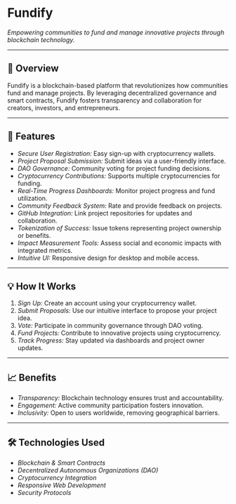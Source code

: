 # Fundify

*Empowering communities to fund and manage innovative projects through blockchain technology.*

---

## 🌟 Overview

Fundify is a blockchain-based platform that revolutionizes how communities fund and manage projects. By leveraging decentralized governance and smart contracts, Fundify fosters transparency and collaboration for creators, investors, and entrepreneurs.

---

## 🚀 Features

- *Secure User Registration:* Easy sign-up with cryptocurrency wallets.
- *Project Proposal Submission:* Submit ideas via a user-friendly interface.
- *DAO Governance:* Community voting for project funding decisions.
- *Cryptocurrency Contributions:* Supports multiple cryptocurrencies for funding.
- *Real-Time Progress Dashboards:* Monitor project progress and fund utilization.
- *Community Feedback System:* Rate and provide feedback on projects.
- *GitHub Integration:* Link project repositories for updates and collaboration.
- *Tokenization of Success:* Issue tokens representing project ownership or benefits.
- *Impact Measurement Tools:* Assess social and economic impacts with integrated metrics.
- *Intuitive UI:* Responsive design for desktop and mobile access.
---

## 💡 How It Works

1. *Sign Up:* Create an account using your cryptocurrency wallet.
2. *Submit Proposals:* Use our intuitive interface to propose your project idea.
3. *Vote:* Participate in community governance through DAO voting.
4. *Fund Projects:* Contribute to innovative projects using cryptocurrency.
5. *Track Progress:* Stay updated via dashboards and project owner updates.

---

## 📈 Benefits

- *Transparency:* Blockchain technology ensures trust and accountability.
- *Engagement:* Active community participation fosters innovation.
- *Inclusivity:* Open to users worldwide, removing geographical barriers.

---

## 🛠 Technologies Used

- *Blockchain & Smart Contracts*
- *Decentralized Autonomous Organizations (DAO)*
- *Cryptocurrency Integration*
- *Responsive Web Development*
- *Security Protocols*

